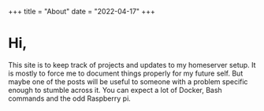 +++
title = "About"
date = "2022-04-17"
+++

# Hi,

This site is to keep track of projects and updates to my homeserver setup. It is mostly to force me to document things properly for my future self. But maybe one of the posts will be useful to someone with a problem specific enough to stumble across it. You can expect a lot of Docker, Bash commands and the odd Raspberry pi.





